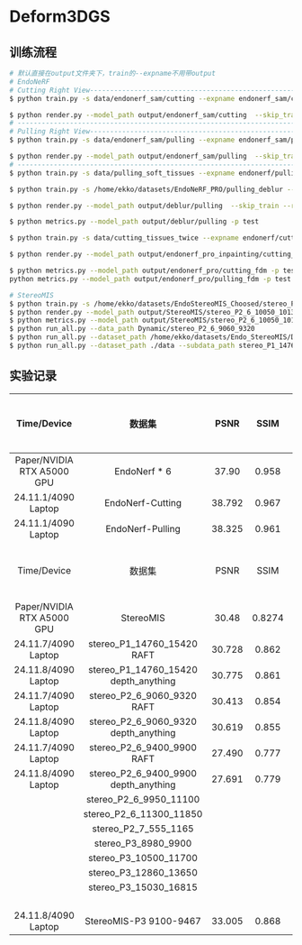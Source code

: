 # Deform3DGS

## 训练流程

```bash
# 默认直接在output文件夹下，train的--expname不用带output
# EndoNeRF
# Cutting Right View----------------------------------------------------------------
$ python train.py -s data/endonerf_sam/cutting --expname endonerf_sam/cutting --configs arguments/endonerf/default.py

$ python render.py --model_path output/endonerf_sam/cutting  --skip_train --skip_test --reconstruct_video --configs arguments/endonerf/default.py
# ----------------------------------------------------------------------------------
# Pulling Right View----------------------------------------------------------------
$ python train.py -s data/endonerf_sam/pulling --expname endonerf_sam/pulling --configs arguments/endonerf/default.py

$ python render.py --model_path output/endonerf_sam/pulling  --skip_train --skip_test --reconstruct_video --configs arguments/endonerf/default.py
# ----------------------------------------------------------------------------------
$ python train.py -s data/pulling_soft_tissues --expname endonerf/pulling --configs arguments/endonerf/default.py

$ python train.py -s /home/ekko/datasets/EndoNeRF_PRO/pulling_deblur --expname deblur/pulling --configs arguments/endonerf/default.py

$ python render.py --model_path output/deblur/pulling  --skip_train --reconstruct_test --configs arguments/endonerf/default.py

$ python metrics.py --model_path output/deblur/pulling -p test

$ python train.py -s data/cutting_tissues_twice --expname endonerf/cutting_fdm --configs arguments/endonerf/default.py 

$ python render.py --model_path output/endonerf_pro_inpainting/cutting_fdm   --reconstruct_test --configs arguments/endonerf/default.py

$ python metrics.py --model_path output/endonerf_pro/cutting_fdm -p test
python metrics.py --model_path output/endonerf_pro/pulling_fdm -p test

# StereoMIS
$ python train.py -s /home/ekko/datasets/EndoStereoMIS_Choosed/stereo_P3_15140_15230 --expname StereoMIS/stereo_P3_15140_15230 --configs arguments/endonerf/default.py 
$ python render.py --model_path output/StereoMIS/stereo_P2_6_10050_10130 --reconstruct_test --configs arguments/endonerf/default.py
$ python metrics.py --model_path output/StereoMIS/stereo_P2_6_10050_10130 -p test
$ python run_all.py --data_path Dynamic/stereo_P2_6_9060_9320
$ python run_all.py --dataset_path /home/ekko/datasets/Endo_StereoMIS/Dynamic --subdata_path stereo_P3_15030_16815
$ python run_all.py --dataset_path ./data --subdata_path stereo_P1_14760_15420
```

## 实验记录

|        Time/Device         |                数据集                |  PSNR  |  SSIM  | LPIPS |  FPS  | Train Time | GPU Memory | 迭代次数 |
| :------------------------: | :----------------------------------: | :----: | :----: | :---: | :---: | :--------: | :--------: | :------: |
| Paper/NVIDIA RTX A5000 GPU |             EndoNerf * 6             | 37.90  | 0.958  | 0.06  | 338.8 |    64 s    |            |    3K    |
|    24.11.1/4090 Laptop     |           EndoNerf-Cutting           | 38.792 | 0.967  | 0.04  |  373  |    82 s    |     1G     |    3K    |
|    24.11.1/4090 Laptop     |           EndoNerf-Pulling           | 38.325 | 0.961  | 0.064 |  384  |    75 s    |     1G     |    3K    |
|        Time/Device         |                数据集                |  PSNR  |  SSIM  | LPIPS |  FPS  | Train Time | GPU Memory | 迭代次数 |
| Paper/NVIDIA RTX A5000 GPU |              StereoMIS               | 30.48  | 0.8274 | 0.21  |  330  |    66s     |            |    3K    |
|    24.11.7/4090 Laptop     |      stereo_P1_14760_15420 RAFT      | 30.728 | 0.862  | 0.212 |  277  |    105s    |    1.1G    |    3K    |
|    24.11.8/4090 Laptop     | stereo_P1_14760_15420 depth_anything | 30.775 | 0.861  | 0.220 |  145  |    106s    |    1.1G    |    3K    |
|    24.11.7/4090 Laptop     |      stereo_P2_6_9060_9320 RAFT      | 30.413 | 0.854  | 0.196 |  150  |    96s     |    1.2G    |    3K    |
|    24.11.8/4090 Laptop     | stereo_P2_6_9060_9320 depth_anything | 30.619 | 0.855  | 0.208 |  159  |    103s    |    1.2G    |    3K    |
|    24.11.7/4090 Laptop     |      stereo_P2_6_9400_9900 RAFT      | 27.490 | 0.777  | 0.303 |  238  |    117s    |    1.4G    |    3K    |
|    24.11.8/4090 Laptop     | stereo_P2_6_9400_9900 depth_anything | 27.691 | 0.779  | 0.313 |  208  |    123s    |    1.2G    |    3K    |
|                            |        stereo_P2_6_9950_11100        |        |        |       |       |            |            |          |
|                            |       stereo_P2_6_11300_11850        |        |        |       |       |            |            |          |
|                            |         stereo_P2_7_555_1165         |        |        |       |       |            |            |          |
|                            |         stereo_P3_8980_9900          |        |        |       |       |            |            |          |
|                            |        stereo_P3_10500_11700         |        |        |       |       |            |            |          |
|                            |        stereo_P3_12860_13650         |        |        |       |       |            |            |          |
|                            |        stereo_P3_15030_16815         |        |        |       |       |            |            |          |
|                            |                                      |        |        |       |       |            |            |          |
|                            |                                      |        |        |       |       |            |            |          |
|                            |                                      |        |        |       |       |            |            |          |
|                            |                                      |        |        |       |       |            |            |          |
|    24.11.8/4090 Laptop     |        StereoMIS-P3 9100-9467        | 33.005 | 0.868  | 0.175 |  266  |    94s     |    1.5G    |    3K    |